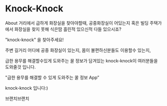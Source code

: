 # Knock-Knock
About
거리에서 급하게 화장실을 찾아야할때, 공중화장실이 어딨는지 혹은 빌딩 주택가에서 화장실을 찾지 못해 식은땀 흘린적 있으신적 다들 있으시죠?

"knock-knock" 을 찾아주세요!

주변 길거리 어디에 공중 화장실이 있는지, 몸이 불편하신분들도 이용할수 있는지,

급한 용무를 해결할수있게 도와주는 꿀 정보가 담겨있는 knock-knock이 여러분들을 도와줄것 입니다.

"급한 용무를 해결할 수 있게 도와주는 꿀 정보 App”

knock-knock 입니다:) 

브랜치브랜치